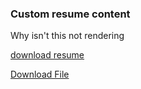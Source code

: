 ### Custom resume content
Why isn't this not rendering


[download resume](/downloads/JoeHeflinResume.pdf)

<div>
    <a href="/downloadas/JoeHeflinResume.pdf" download>Download File</a>
</div>
